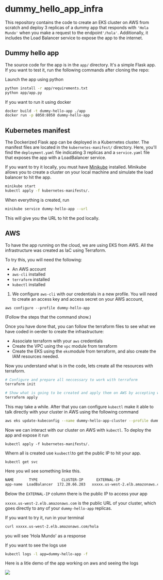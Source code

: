 # dummy_hello_app_infra
This repository contains the code to create an EKS cluster on AWS from scratch and deploy 3 replicas of a dummy app that responds with `'Hola Mundo'` when you make a request to the endpoint`'/hola'`. Additionally, it includes the Load Balancer service to expose the app to the internet.

## Dummy hello app
The source code for the app is in the `app/` directory. It's a simple Flask app. If you want to test it, run the following commands after cloning the repo:

Launch the app using python
``` bash
python install -r app/requirements.txt
python app/app.py
```

If you want to run it using docker
```bash
docker build -t dummy-hello-app ./app
docker run -p 8050:8050 dummy-hello-app
```

## Kubernetes manifest

The Dockerized Flask app can be deployed in a Kubernetes cluster. The manifest files are located in the `kubernetes-manifest/` directory. Here, you'll find the `deployment.yaml` file indicating 3 replicas and a `service.yaml` file that exposes the app with a LoadBalancer service.

If you want to try it locally, you must have [Minikube](https://minikube.sigs.k8s.io/docs/start/) installed. Minikube allows you to create a cluster on your local machine and simulate the load balancer to hit the app.

```bash 
minikube start
kubectl apply -f kubernetes-manifests/.
```

When everything is created, run

```bash 
minikube service dummy-hello-app --url
```
This will give you the URL to hit the pod locally.

## AWS
To have the app running on the cloud, we are using EKS from AWS. All the infrastructure was created as IaC using Terraform.

To try this, you will need the following:

- An AWS account
- `aws-cli` installed
- `terraform` installed
- `kubectl` installed

1. We configure `aws-cli` with our credentials in a new profile. You will need to create an access key and access secret on your AWS account,

```
aws configure --profile dummy-hello-app
```
(Follow the steps that the command show.)

Once you have done that, you can follow the terraform files to see what we have coded in oerder to create the infrastructure:

- Associate terraform with your `aws` credentials
- Create the VPC using the `vpc` module from terraform
- Create the EKS using the `eks`module from terraform, and also create the IAM resources needed.

Now you understand what is in the code, lets create all the resources with terraform.

```bash 
# Configure and prepare all neccessary to work with terraform 
terraform init

# Show what is going to be created and apply them on AWS by accepting with 'yes'
terraform apply
```

This may take a while. After that you can configure `kubectl` make it able to talk directly with your cluster in AWS using the following command

```bash
aws eks update-kubeconfig --name dummy-hello-app-cluster --profile dummy-hello-app
```

Now we can interact with our cluster on AWS with `kubectl`. To deploy the app and expose it run

```
kubectl apply -f kubernetes-manifests/.
```

Whern all is created use `kuubectl`to get the public IP to hit your app.
```
kubectl get svc
```
Here you wil see something linke this. 
```bash
NAME       TYPE           CLUSTER-IP      EXTERNAL-IP                       PORT(S)        AGE
app-name  LoadBalancer  172.20.66.203   xxxxx.us-west-2.elb.amazonaws.com   80:32130/TCP   10m
```
Below the `EXTERNAL-IP` column there is the public IP to access your app

`xxxxx.us-west-2.elb.amazonaws.com` is the public URL of your cluster, which goes directly to any of your `dummy-hello-app` replicas.

If you want to try it, run in your terminal
```bash
curl xxxxx.us-west-2.elb.amazonaws.com/hola
```
you will see 'Hola Mundo' as a response


If you want to see the logs use

```bash 
kubectl logs -l app=dummy-hello-app -f
```

Here is a litle demo of the app working on aws and seeing the logs

![](demo.gif)


